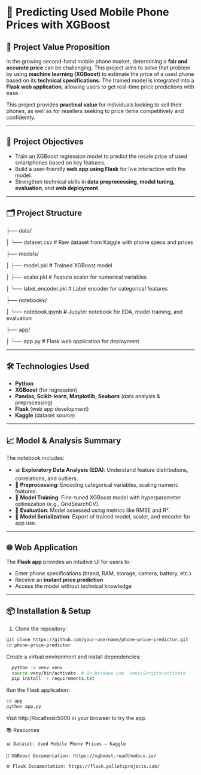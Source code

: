 # 📱 Predicting Used Mobile Phone Prices with XGBoost

## 🚀 Project Value Proposition

In the growing second-hand mobile phone market, determining a **fair and accurate price** can be challenging. This project aims to solve that problem by using **machine learning (XGBoost)** to estimate the price of a used phone based on its **technical specifications**. The trained model is integrated into a **Flask web application**, allowing users to get real-time price predictions with ease.

This project provides **practical value** for individuals looking to sell their phones, as well as for resellers seeking to price items competitively and confidently.

---

## 🎯 Project Objectives

- Train an XGBoost regression model to predict the resale price of used smartphones based on key features.
- Build a user-friendly **web app using Flask** for live interaction with the model.
- Strengthen technical skills in **data preprocessing, model tuning, evaluation**, and **web deployment**.

---

## 🗂️ Project Structure

├── data/

│ └── dataset.csv # Raw dataset from Kaggle with phone specs and prices


├── models/

│ ├── model.pkl # Trained XGBoost model

│ ├── scaler.pkl # Feature scaler for numerical variables

│ └── label_encoder.pkl # Label encoder for categorical features


├── notebooks/

│ └── notebook.ipynb # Jupyter notebook for EDA, model training, and evaluation


├── app/

│ └── app.py # Flask web application for deployment



---

## 🛠️ Technologies Used

- **Python**
- **XGBoost** (for regression)
- **Pandas, Scikit-learn, Matplotlib, Seaborn** (data analysis & preprocessing)
- **Flask** (web app development)
- **Kaggle** (dataset source)

---

## 📈 Model & Analysis Summary

The notebook includes:

- 📊 **Exploratory Data Analysis (EDA)**: Understand feature distributions, correlations, and outliers.
- 🧹 **Preprocessing**: Encoding categorical variables, scaling numeric features.
- 🧠 **Model Training**: Fine-tuned XGBoost model with hyperparameter optimization (e.g., GridSearchCV).
- 📏 **Evaluation**: Model assessed using metrics like RMSE and R².
- 💾 **Model Serialization**: Export of trained model, scaler, and encoder for app use.

---

## 🌐 Web Application

The **Flask app** provides an intuitive UI for users to:

- Enter phone specifications (brand, RAM, storage, camera, battery, etc.)
- Receive an **instant price prediction**
- Access the model without technical knowledge

---

## 📦 Installation & Setup

1. Clone the repository:

```bash
git clone https://github.com/your-username/phone-price-predictor.git
cd phone-price-predictor
```
Create a virtual environment and install dependencies:
```bash
  python -m venv venv
  source venv/bin/activate  # On Windows use `venv\Scripts\activate`
  pip install -r requirements.txt
```

Run the Flask application:
```bash
cd app
python app.py
```
Visit http://localhost:5000 in your browser to try the app.

📚 Resources

    📊 Dataset: Used Mobile Phone Prices – Kaggle
  
    📘 XGBoost Documentation: https://xgboost.readthedocs.io/
  
    🌐 Flask Documentation: https://flask.palletsprojects.com/
